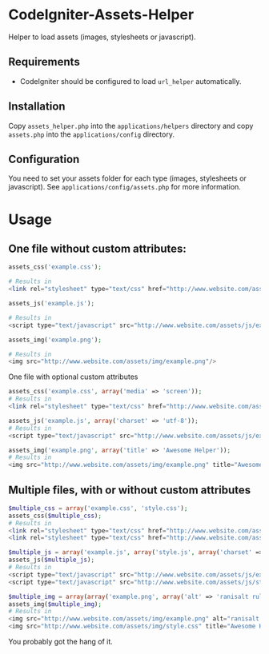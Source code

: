 CodeIgniter-Assets-Helper
=========================

Helper to load assets (images, stylesheets or javascript).

Requirements
------------
* CodeIgniter should be configured to load `url_helper` automatically.

Installation
------------
Copy `assets_helper.php` into the `applications/helpers` directory and copy `assets.php` into the `applications/config` directory.

Configuration
-------------
You need to set your assets folder for each type (images, stylesheets or javascript). See `applications/config/assets.php` for more information.

Usage
=====

One file without custom attributes:
-----------------------------------
```php
assets_css('example.css');

# Results in
<link rel="stylesheet" type="text/css" href="http://www.website.com/assets/css/example.css">
```

```php
assets_js('example.js');

# Results in
<script type="text/javascript" src="http://www.website.com/assets/js/example.js"></script>
```

```php
assets_img('example.png');

# Results in
<img src="http://www.website.com/assets/img/example.png"/>
```

One file with optional custom attributes
```php
assets_css('example.css', array('media' => 'screen'));
# Results in
<link rel="stylesheet" type="text/css" href="http://www.website.com/assets/css/example.css" media="screen">
```

```php
assets_js('example.js', array('charset' => 'utf-8'));
# Results in
<script type="text/javascript" src="http://www.website.com/assets/js/example.js" charset="utf-8"></script>
```

```php
assets_img('example.png', array('title' => 'Awesome Helper'));
# Results in
<img src="http://www.website.com/assets/img/example.png" title="Awesome Helper"/>
```

Multiple files, with or without custom attributes
----------------------------------------
```php
$multiple_css = array('example.css', 'style.css');
assets_css($multiple_css); 
# Results in
<link rel="stylesheet" type="text/css" href="http://www.website.com/assets/css/example.css">
<link rel="stylesheet" type="text/css" href="http://www.website.com/assets/css/style.css">
```

```php
$multiple_js = array('example.js', array('style.js', array('charset' => 'utf-8')));
assets_js($multiple_js);
# Results in
<script type="text/javascript" src="http://www.website.com/assets/js/example.js"></script>
<script type="text/javascript" src="http://www.website.com/assets/js/style.js" charset="utf-8"></script>
```

```php
$multiple_img = array(array('example.png', array('alt' => 'ranisalt rules')), array('style.css', array('title' => 'Awesome Helper')));
assets_img($multiple_img);
# Results in
<img src="http://www.website.com/assets/img/example.png" alt="ranisalt rules"/>
<img src="http://www.website.com/assets/img/style.css" title="Awesome Helper"/>
```

You probably got the hang of it.
